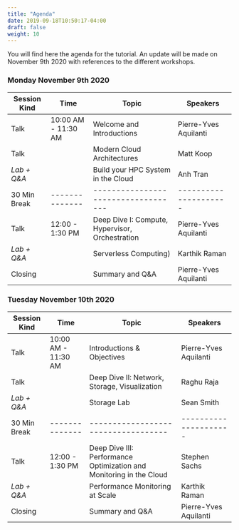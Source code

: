 ```yaml
---
title: "Agenda"
date: 2019-09-18T10:50:17-04:00
draft: false
weight: 10
---
```


You will find here the agenda for the tutorial. An update will be made on November 9th 2020 with references to the different workshops.

### Monday November 9th 2020

| Session Kind | Time             | Topic                                           | Speakers              |
|--------------|------------------|-------------------------------------------------|-----------------------|
| Talk         | 10:00 AM - 11:30 AM    | Welcome and Introductions                       | Pierre-Yves Aquilanti |
| Talk         |      | Modern Cloud Architectures         | Matt Koop             |
| *Lab + Q&A*         |  | Build your HPC System in the Cloud   | Anh Tran              |
| 30 Min Break | --------------   | -----------------------------------             | --------------------- |
| Talk         |  12:00 - 1:30 PM  | Deep Dive I: Compute, Hypervisor, Orchestration | Pierre-Yves Aquilanti |
| *Lab + Q&A*  |      | Serverless Computing)                            | Karthik Raman         |
| Closing      |   | Summary and Q&A                                 | Pierre-Yves Aquilanti |


### Tuesday November 10th 2020

| Session Kind | Time              | Topic                                                               | Speakers              |
|--------------|-------------------|---------------------------------------------------------------------|-----------------------|
| Talk         | 10:00 AM - 11:30 AM          | Introductions & Objectives                                          | Pierre-Yves Aquilanti |
| Talk         |  | Deep Dive II: Network, Storage, Visualization                       | Raghu Raja            |
| *Lab + Q&A*    |  | Storage Lab                                           | Sean Smith            |
| 30 Min Break | --------------    | -----------------------------------                                 | --------------------- |
| Talk         | 12:00 - 1:30 PM | Deep Dive III: Performance Optimization and Monitoring in the Cloud | Stephen Sachs         |
| *Lab + Q&A*   |   | Performance Monitoring at Scale            | Karthik Raman         |
| Closing      |   | Summary and Q&A                                                     | Pierre-Yves Aquilanti |
